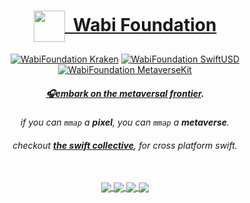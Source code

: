 <!-- markdownlint-configure-file {
  "MD013": {
    "code_blocks": false,
    "tables": false
  },
  "MD033": false,
  "MD041": false
} -->


<div align="center">


<h1 align="center">
  <a align="center" href="https://theswiftcollective.com">
    <img align="center" height="50" src="https://theswiftcollective.com/images/author-image-wabifoundation.png">
    &nbsp;Wabi Foundation
  </a>
</h1>


[![WabiFoundation Kraken][kraken-version-badge]][kraken-swiftpm]
[![WabiFoundation SwiftUSD][swiftusd-version-badge]][swiftusd-swiftpm]
[![WabiFoundation MetaverseKit][metaversekit-version-badge]][metaversekit-swiftpm]

##### [🎧embark on the **metaversal frontier**][summon-development-music].

<em>if you can `mmap` a **pixel**, you can `mmap` a **metaverse**.</em>
<br/>

###### checkout [**the swift collective**][the-swift-collective-org], for cross platform swift.

<br/>

<a style href="https://github.com/wabiverse/Kraken">
  <img align="center" src="https://github-readme-stats.vercel.app/api/pin/?username=wabiverse&repo=Kraken&show_icons=true&theme=shades-of-purple"/>
</a>

<a href="https://github.com/wabiverse/Nimbus">
  <img align="center" src="https://github-readme-stats.vercel.app/api/pin/?username=wabiverse&repo=Nimbus&show_icons=true&theme=tokyonight"/>
</a>

<a href="https://github.com/wabiverse/SwiftUSD">
  <img align="center" src="https://github-readme-stats.vercel.app/api/pin/?username=wabiverse&repo=SwiftUSD&show_icons=true&theme=cobalt"/>
</a>

<a href="https://github.com/wabiverse/MetaverseKit">
  <img align="center" src="https://github-readme-stats.vercel.app/api/pin/?username=wabiverse&repo=MetaverseKit&show_icons=true&theme=synthwave"/>
</a>

<br/>
<br/>

<!-- ![WabiFoundation (version)]() -->

[summon-development-music]: https://open.spotify.com/track/2SiRpJL2li2HRDGonEkfco?si=fa93139d064b4d79
[the-swift-collective-org]: https://github.com/the-swift-collective

[wabi-foundation]: https://theswiftcollective.com
[wabi-foundation-logo]: https://theswiftcollective.com/images/author-image-wabi.svg

[kraken-swiftpm]: https://swiftpackageindex.com/wabiverse/Kraken
[swiftusd-swiftpm]: https://swiftpackageindex.com/wabiverse/SwiftUSD
[metaversekit-swiftpm]: https://swiftpackageindex.com/wabiverse/MetaverseKit

[kraken-version-badge]: https://img.shields.io/badge/Kraken-v1.1.0-8A2BE2
[swiftusd-version-badge]: https://img.shields.io/badge/SwiftUSD-v24.8.7-3A82EF
[metaversekit-version-badge]: https://img.shields.io/badge/MetaverseKit-v1.8.5-EA538D
